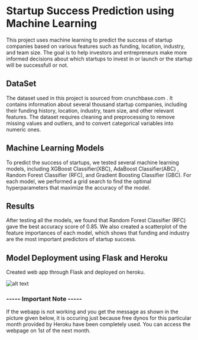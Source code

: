 # Startup Success Prediction using Machine Learning

This project uses machine learning to predict the success of startup companies based on various features such as funding, location, industry, and team size. The goal is to help investors and entrepreneurs make more informed decisions about which startups to invest in or launch or the startup will be successfull or not.




## DataSet

The dataset used in this project is sourced from crunchbase.com . It contains information about several thousand startup companies, including their funding history, location, industry, team size, and other relevant features. The dataset requires cleaning and preprocessing to remove missing values and outliers, and to convert categorical variables into numeric ones.
## Machine Learning Models

To predict the success of startups, we tested several machine learning models, including XGBoost Classifier(XBC), AdaBoost Classifier(ABC) , Random Forest Classifier (RFC), and Gradient Boosting Classifier (GBC). For each model, we performed a grid search to find the optimal hyperparameters that maximize the accuracy of the model.
## Results

After testing all the models, we found that Random Forest Classifier (RFC) gave the best accuracy score of 0.85. We also created a scatterplot of the feature importances of each model, which shows that funding and industry are the most important predictors of startup success.
## Model Deployment using Flask and Heroku

Created web app through Flask and deployed on heroku.

![alt text]([http://url/to/img.png](https://github.com/Shaw1390/Startup-Prediction/blob/main/static/img/Screenshot%202025-01-21%20213114.png))

### ----- Important Note -----
If the webapp is not working and you get the message as shown in the picture given below, it is occuring just because free dynos for this particular month provided by Heroku have been completely used. You can access the webpage on 1st of the next month.
